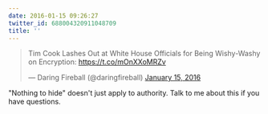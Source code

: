 ```yaml
---
date: 2016-01-15 09:26:27
twitter_id: 688004320911048709
title: ''
---
```


<blockquote class="twitter-tweet"><p lang="en" dir="ltr">Tim Cook Lashes Out at White House Officials for Being Wishy-Washy on Encryption: <a href="https://t.co/mOnXXoMRZv">https://t.co/mOnXXoMRZv</a></p>&mdash; Daring Fireball (@daringfireball) <a href="https://twitter.com/daringfireball/status/687984032731156480?ref_src=twsrc%5Etfw">January 15, 2016</a></blockquote>
<script async src="https://platform.twitter.com/widgets.js" charset="utf-8"></script>

"Nothing to hide" doesn't just apply to authority. Talk to me about this if you have questions. 

